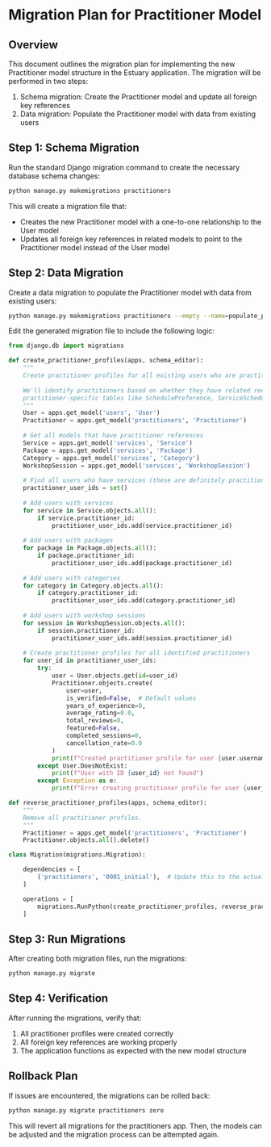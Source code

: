 # Migration Plan for Practitioner Model

## Overview
This document outlines the migration plan for implementing the new Practitioner model structure in the Estuary application. The migration will be performed in two steps:

1. Schema migration: Create the Practitioner model and update all foreign key references
2. Data migration: Populate the Practitioner model with data from existing users

## Step 1: Schema Migration
Run the standard Django migration command to create the necessary database schema changes:
```bash
python manage.py makemigrations practitioners
```

This will create a migration file that:
- Creates the new Practitioner model with a one-to-one relationship to the User model
- Updates all foreign key references in related models to point to the Practitioner model instead of the User model

## Step 2: Data Migration
Create a data migration to populate the Practitioner model with data from existing users:

```bash
python manage.py makemigrations practitioners --empty --name=populate_practitioner_model
```

Edit the generated migration file to include the following logic:

```python
from django.db import migrations

def create_practitioner_profiles(apps, schema_editor):
    """
    Create practitioner profiles for all existing users who are practitioners.
    
    We'll identify practitioners based on whether they have related records in 
    practitioner-specific tables like SchedulePreference, ServiceSchedule, etc.
    """
    User = apps.get_model('users', 'User')
    Practitioner = apps.get_model('practitioners', 'Practitioner')
    
    # Get all models that have practitioner references
    Service = apps.get_model('services', 'Service')
    Package = apps.get_model('services', 'Package')
    Category = apps.get_model('services', 'Category')
    WorkshopSession = apps.get_model('services', 'WorkshopSession')
    
    # Find all users who have services (these are definitely practitioners)
    practitioner_user_ids = set()
    
    # Add users with services
    for service in Service.objects.all():
        if service.practitioner_id:
            practitioner_user_ids.add(service.practitioner_id)
    
    # Add users with packages
    for package in Package.objects.all():
        if package.practitioner_id:
            practitioner_user_ids.add(package.practitioner_id)
    
    # Add users with categories
    for category in Category.objects.all():
        if category.practitioner_id:
            practitioner_user_ids.add(category.practitioner_id)
    
    # Add users with workshop sessions
    for session in WorkshopSession.objects.all():
        if session.practitioner_id:
            practitioner_user_ids.add(session.practitioner_id)
    
    # Create practitioner profiles for all identified practitioners
    for user_id in practitioner_user_ids:
        try:
            user = User.objects.get(id=user_id)
            Practitioner.objects.create(
                user=user,
                is_verified=False,  # Default values
                years_of_experience=0,
                average_rating=0.0,
                total_reviews=0,
                featured=False,
                completed_sessions=0,
                cancellation_rate=0.0
            )
            print(f"Created practitioner profile for user {user.username}")
        except User.DoesNotExist:
            print(f"User with ID {user_id} not found")
        except Exception as e:
            print(f"Error creating practitioner profile for user {user_id}: {e}")

def reverse_practitioner_profiles(apps, schema_editor):
    """
    Remove all practitioner profiles.
    """
    Practitioner = apps.get_model('practitioners', 'Practitioner')
    Practitioner.objects.all().delete()

class Migration(migrations.Migration):

    dependencies = [
        ('practitioners', '0001_initial'),  # Update this to the actual initial migration
    ]

    operations = [
        migrations.RunPython(create_practitioner_profiles, reverse_practitioner_profiles),
    ]
```

## Step 3: Run Migrations
After creating both migration files, run the migrations:

```bash
python manage.py migrate
```

## Step 4: Verification
After running the migrations, verify that:
1. All practitioner profiles were created correctly
2. All foreign key references are working properly
3. The application functions as expected with the new model structure

## Rollback Plan
If issues are encountered, the migrations can be rolled back:

```bash
python manage.py migrate practitioners zero
```

This will revert all migrations for the practitioners app. Then, the models can be adjusted and the migration process can be attempted again.
